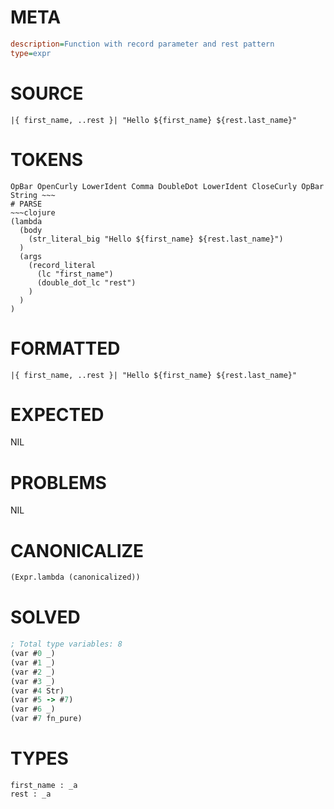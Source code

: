 # META
~~~ini
description=Function with record parameter and rest pattern
type=expr
~~~
# SOURCE
~~~roc
|{ first_name, ..rest }| "Hello ${first_name} ${rest.last_name}"
~~~
# TOKENS
~~~text
OpBar OpenCurly LowerIdent Comma DoubleDot LowerIdent CloseCurly OpBar String ~~~
# PARSE
~~~clojure
(lambda
  (body
    (str_literal_big "Hello ${first_name} ${rest.last_name}")
  )
  (args
    (record_literal
      (lc "first_name")
      (double_dot_lc "rest")
    )
  )
)
~~~
# FORMATTED
~~~roc
|{ first_name, ..rest }| "Hello ${first_name} ${rest.last_name}"
~~~
# EXPECTED
NIL
# PROBLEMS
NIL
# CANONICALIZE
~~~clojure
(Expr.lambda (canonicalized))
~~~
# SOLVED
~~~clojure
; Total type variables: 8
(var #0 _)
(var #1 _)
(var #2 _)
(var #3 _)
(var #4 Str)
(var #5 -> #7)
(var #6 _)
(var #7 fn_pure)
~~~
# TYPES
~~~roc
first_name : _a
rest : _a
~~~
